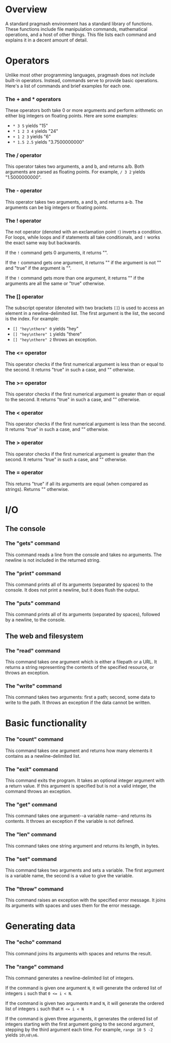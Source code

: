 # Overview

A standard pragmash environment has a standard library of functions. These functions include file manipulation commands, mathematical operations, and a host of other things. This file lists each command and explains it in a decent amount of detail.

# Operators

Unlike most other programming languages, pragmash does not include built-in operators. Instead, commands serve to provide basic operations.  Here's a list of commands and brief examples for each one.

### The + and * operators

These operators both take 0 or more arguments and perform arithmetic on either big integers on floating points. Here are some examples:

 * `* 3 5` yields "15"
 * `* 1 2 3 4` yields "24"
 * `+ 1 2 3` yields "6"
 * `* 1.5 2.5` yields "3.7500000000"

### The / operator

This operator takes two arguments, a and b, and returns a/b. Both arguments are parsed as floating points. For example, `/ 3 2` yields "1.5000000000".

### The - operator

This operator takes two arguments, a and b, and returns a-b. The arguments can be big integers or floating points.

### The ! operator

The not operator (denoted with an exclamation point `!`) inverts a condition. For loops, while loops and if statements all take conditionals, and `!` works the exact same way but backwards.

If the `!` command gets 0 arguments, it returns "".

If the `!` command gets one argument, it returns "" if the argument is not "" and "true" if the argument is "".

If the `!` command gets more than one argument, it returns "" if the arguments are all the same or "true" otherwise.

### The [] operator

The subscript operator (denoted with two brackets `[]`) is used to access an element in a newline-delimited list. The first argument is the list, the second is the index. For example:

 * `[] "hey\nthere" 0` yields "hey"
 * `[] "hey\nthere" 1` yields "there"
 * `[] "hey\nthere" 2` throws an exception.

### The <= operator

This operator checks if the first numerical argument is less than or equal to the second. It returns "true" in such a case, and "" otherwise.

### The >= operator

This operator checks if the first numerical argument is greater than or equal to the second. It returns "true" in such a case, and "" otherwise.

### The < operator

This operator checks if the first numerical argument is less than the second. It returns "true" in such a case, and "" otherwise.

### The > operator

This operator checks if the first numerical argument is greater than the second. It returns "true" in such a case, and "" otherwise.

### The = operator

This returns "true" if all its arguments are equal (when compared as strings). Returns "" otherwise.

# I/O

## The console

### The "gets" command

This command reads a line from the console and takes no arguments. The newline is not included in the returned string.

### The "print" command

This command prints all of its arguments (separated by spaces) to the console. It does not print a newline, but it does flush the output.

### The "puts" command

This command prints all of its arguments (separated by spaces), followed by a newline, to the console.

## The web and filesystem

### The "read" command

This command takes one argument which is either a filepath or a URL. It returns a string representing the contents of the specified resource, or throws an exception.

### The "write" command

This command takes two arguments: first a path; second, some data to write to the path. It throws an exception if the data cannot be written.

# Basic functionality

### The "count" command

This command takes one argument and returns how many elements it contains as a newline-delimited list.

### The "exit" command

This command exits the program. It takes an optional integer argument with a return value. If this argument is specified but is not a valid integer, the command throws an exception.

### The "get" command

This command takes one argument--a variable name--and returns its contents. It throws an exception if the variable is not defined.

### The "len" command

This command takes one string argument and returns its length, in bytes.

### The "set" command

This command takes two arguments and sets a variable. The first argument is a variable name, the second is a value to give the variable.

### The "throw" command

This command raises an exception with the specified error message. It joins its arguments with spaces and uses them for the error message.

# Generating data

### The "echo" command

This command joins its arguments with spaces and returns the result.

### The "range" command

This command generates a newline-delimited list of integers.

If the command is given one argument `N`, it will generate the ordered list of integers `i` such that `0 <= i < N`.

If the command is given two arguments `M` and `N`, it will generate the ordered list of integers `i` such that `M <= i < N`

If the command is given three arguments, it generates the ordered list of integers starting with the first argument going to the second argument, stepping by the third argument each time. For example, `range 10 5 -2` yields `10\n8\n6`.
